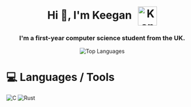 <h1 align="center">
  Hi 👋, I'm Keegan
  <img src="https://kde.org/fundraisers/yearend2022/thanks_paypal/badge_konqi.png" alt="Konqi Badge" width="50" style="vertical-align:middle; margin-left:10px;">
</h1>
<h3 align="center">I'm a first-year computer science student from the UK.</h3>

<div align="center">
  <img src="https://github-readme-stats.vercel.app/api/top-langs/?username=keegan-jw&theme=dark&hide_border=false&include_all_commits=false&count_private=false&layout=compact" alt="Top Languages">
</div>

# 💻 Languages / Tools
![C](https://img.shields.io/badge/c-%2300599C.svg?style=for-the-badge&logo=c&logoColor=white) ![Rust](https://img.shields.io/badge/rust-%23000000.svg?style=for-the-badge&logo=rust&logoColor=white)

<!-- Proudly created with GPRM ( https://gprm.itsvg.in ) -->

